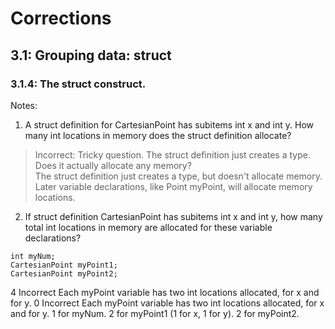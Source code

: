 # Corrections
## 3.1: Grouping data: struct
### 3.1.4: The struct construct.
Notes: 
<br>
<p></p>

1. A struct definition for CartesianPoint has subitems int x and int y. 
How many int locations in memory does the struct definition allocate?  <br>
>Incorrect: Tricky question. The struct definition just creates a type. Does it actually allocate any memory? <br>
>The struct definition just creates a type, but doesn't allocate memory. Later variable declarations, like Point myPoint, will allocate memory locations.<br>


2. If struct definition CartesianPoint has subitems int x and int y, how many total int locations in memory are allocated for these variable declarations?
```
int myNum;
CartesianPoint myPoint1;
CartesianPoint myPoint2;
```
4 Incorrect Each myPoint variable has two int locations allocated, for x and for y.
0 Incorrect Each myPoint variable has two int locations allocated, for x and for y.
1 for myNum. 
2 for myPoint1 (1 for x, 1 for y). 
2 for myPoint2.

